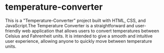 # temperature-converter

This is a "Temperature-Converter" project built with HTML, CSS, and JavaScript.The Temperature Converter is a straightforward and user-friendly web application that allows users to convert temperatures between Celsius and Fahrenheit units. It is intended to give a smooth and intuitive user experience, allowing anyone to quickly move between temperature units.

 
